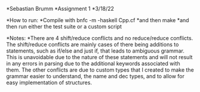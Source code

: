 *Sebastian Brumm
*Assignment 1
*3/18/22

*How to run:
*Compile with bnfc -m -haskell Cpp.cf
*and then make
*and then run either the test suite or a custom script

*Notes:
*There are 4 shift/reduce conflicts and no reduce/reduce conflicts. The shift/reduce conflicts are mainly cases of there being additions to statements, such as if/else and just if, that leads to ambiguous grammar. This is unavoidable due to the nature of these statements and will not result in any errors in parsing due to the additional keywords associated with them. The other conflicts are due to custom types that I created to make the grammar easier to understand, the name and dec types, and to allow for easy implementation of structures.

